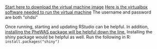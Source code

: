 [Start here to download the virtual machine image](http://www.ohdsi.org/web/wiki/doku.php?id=documentation:software:ohdsi-in-a-box)
[Here is the virtualbox software needed to run the virtual machine](https://www.virtualbox.org/wiki/Downloads)
The username and password are both "ohdsi"

Once running, starting and updating RStudio can be helpful. In addition, [installing the PheWAS package will be helpful down the line.](https://github.com/PheWAS/PheWAS)
Installing the shiny package would be helpful as well. Run the following in R:
`install.packages("shiny")`

